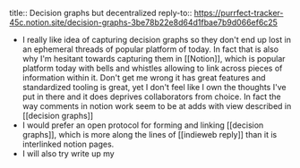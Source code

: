 title:: Decision graphs but decentralized
reply-to:: https://purrfect-tracker-45c.notion.site/decision-graphs-3be78b22e8d64d1fbae7b9d066ef6c25

- I really like idea of capturing decision graphs so they don't end up lost in an ephemeral threads of popular platform of today. In fact that is also why I'm hesitant towards capturing them in [[Notion]], which is popular platform today with bells and whistles allowing to link across pieces of information within it. Don't get me wrong it has great features and standardized tooling is great, yet I don't feel like I own the thoughts I've put in there and it does deprives collaborators from choice. In fact the way comments in notion work seem to be at adds with view described in [[decision graphs]]
- I would prefer an open protocol for forming and linking [[decision graphs]], which is more along the lines of [[indieweb reply]] than it is interlinked notion pages.
- I will also try write up my